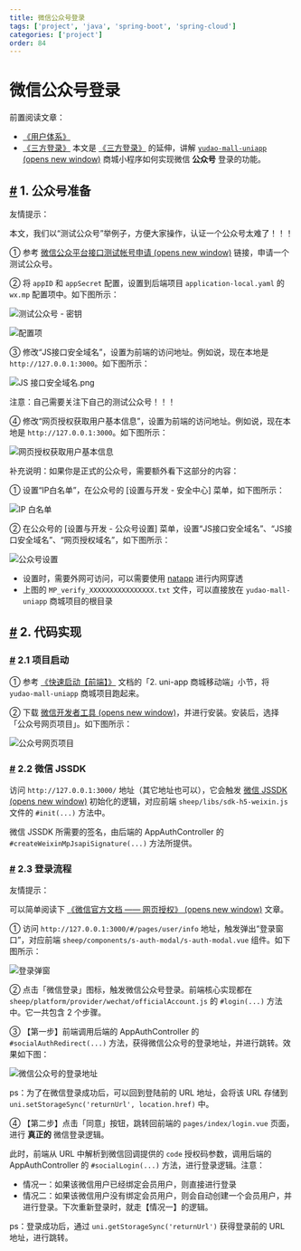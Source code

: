 ```yaml
---
title: 微信公众号登录
tags: ['project', 'java', 'spring-boot', 'spring-cloud']
categories: ['project']
order: 84
---
```

# 微信公众号登录

前置阅读文章：

 * [《用户体系》](/user-center/)
* [《三方登录》](/social-user/)
 本文是 [《三方登录》](/social-user/) 的延伸，讲解 [`yudao-mall-uniapp`  (opens new window)](https://github.com/yudaocode/yudao-mall-uniapp) 商城小程序如何实现微信 **公众号** 登录的功能。

 ## [#](#_1-公众号准备) 1. 公众号准备

 友情提示：

 本文，我们以“测试公众号”举例子，方便大家操作，认证一个公众号太难了！！！

 ① 参考 [微信公众平台接口测试帐号申请  (opens new window)](https://mp.weixin.qq.com/debug/cgi-bin/sandbox?t=sandbox/login) 链接，申请一个测试公众号。

 ② 将 `appID` 和 `appSecret` 配置，设置到后端项目 `application-local.yaml` 的 `wx.mp` 配置项中。如下图所示：

 ![测试公众号 - 密钥](https://cloud.iocoder.cn/img/%E4%BC%9A%E5%91%98%E6%89%8B%E5%86%8C/%E5%85%AC%E4%BC%97%E5%8F%B7%E7%99%BB%E5%BD%95/%E6%B5%8B%E8%AF%95%E5%85%AC%E4%BC%97%E5%8F%B7-%E5%AF%86%E9%92%A5.png)

 ![ 配置项](https://cloud.iocoder.cn/img/%E4%BC%9A%E5%91%98%E6%89%8B%E5%86%8C/%E5%85%AC%E4%BC%97%E5%8F%B7%E7%99%BB%E5%BD%95/%E5%90%8E%E7%AB%AF%E9%85%8D%E7%BD%AE%E9%A1%B9.png)

 ③ 修改“JS接口安全域名”，设置为前端的访问地址。例如说，现在本地是 `http://127.0.0.1:3000`。如下图所示：

 ![JS 接口安全域名.png](https://cloud.iocoder.cn/img/%E4%BC%9A%E5%91%98%E6%89%8B%E5%86%8C/%E5%85%AC%E4%BC%97%E5%8F%B7%E7%99%BB%E5%BD%95/JS%E6%8E%A5%E5%8F%A3%E5%AE%89%E5%85%A8%E5%9F%9F%E5%90%8D.png)

 注意：自己需要关注下自己的测试公众号！！！

 ④ 修改“网页授权获取用户基本信息”，设置为前端的访问地址。例如说，现在本地是 `http://127.0.0.1:3000`。如下图所示：

 ![网页授权获取用户基本信息](https://cloud.iocoder.cn/img/%E4%BC%9A%E5%91%98%E6%89%8B%E5%86%8C/%E5%85%AC%E4%BC%97%E5%8F%B7%E7%99%BB%E5%BD%95/%E7%BD%91%E9%A1%B5%E6%8E%88%E6%9D%83%E8%8E%B7%E5%8F%96%E7%94%A8%E6%88%B7%E5%9F%BA%E6%9C%AC%E4%BF%A1%E6%81%AF.png)

 补充说明：如果你是正式的公众号，需要额外看下这部分的内容：

 ① 设置“IP白名单”，在公众号的 [设置与开发 - 安全中心] 菜单，如下图所示：

 ![IP 白名单](https://cloud.iocoder.cn/img/%E4%BC%9A%E5%91%98%E6%89%8B%E5%86%8C/%E5%85%AC%E4%BC%97%E5%8F%B7%E7%99%BB%E5%BD%95/IP%E7%99%BD%E5%90%8D%E5%8D%95.png)

 ② 在公众号的 [设置与开发 - 公众号设置] 菜单，设置“JS接口安全域名”、“JS接口安全域名”、“网页授权域名”，如下图所示：

 ![公众号设置](https://cloud.iocoder.cn/img/%E4%BC%9A%E5%91%98%E6%89%8B%E5%86%8C/%E5%85%AC%E4%BC%97%E5%8F%B7%E7%99%BB%E5%BD%95/%E5%85%AC%E4%BC%97%E5%8F%B7%E8%AE%BE%E7%BD%AE.png)

 * 设置时，需要外网可访问，可以需要使用 [natapp](/natapp/) 进行内网穿透
* 上图的 `MP_verify_XXXXXXXXXXXXXXXX.txt` 文件，可以直接放在 `yudao-mall-uniapp` 商城项目的根目录
 ## [#](#_2-代码实现) 2. 代码实现

 ### [#](#_2-1-项目启动) 2.1 项目启动

 ① 参考 [《快速启动【前端】》](/quick-start-front/) 文档的「2. uni-app 商城移动端」小节，将 `yudao-mall-uniapp` 商城项目跑起来。

 ② 下载 [微信开发者工具  (opens new window)](https://developers.weixin.qq.com/miniprogram/dev/devtools/download.html)，并进行安装。安装后，选择「公众号网页项目」。如下图所示：

 ![公众号网页项目](https://cloud.iocoder.cn/img/%E4%BC%9A%E5%91%98%E6%89%8B%E5%86%8C/%E5%85%AC%E4%BC%97%E5%8F%B7%E7%99%BB%E5%BD%95/%E5%85%AC%E4%BC%97%E5%8F%B7%E7%BD%91%E9%A1%B5%E9%A1%B9%E7%9B%AE.png)

 ### [#](#_2-2-微信-jssdk) 2.2 微信 JSSDK

 访问 `http://127.0.0.1:3000/` 地址（其它地址也可以），它会触发 [微信 JSSDK  (opens new window)](https://developers.weixin.qq.com/doc/offiaccount/OA_Web_Apps/JS-SDK.html) 初始化的逻辑，对应前端 `sheep/libs/sdk-h5-weixin.js` 文件的 `#init(...)` 方法中。

 微信 JSSDK 所需要的签名，由后端的 AppAuthController 的 `#createWeixinMpJsapiSignature(...)` 方法所提供。

 ### [#](#_2-3-登录流程) 2.3 登录流程

 友情提示：

 可以简单阅读下 [《微信官方文档 —— 网页授权》  (opens new window)](https://developers.weixin.qq.com/doc/offiaccount/OA_Web_Apps/Wechat_webpage_authorization.html) 文章。

 ① 访问 `http://127.0.0.1:3000/#/pages/user/info` 地址，触发弹出“登录窗口”，对应前端 `sheep/components/s-auth-modal/s-auth-modal.vue` 组件。如下图所示：

 ![登录弹窗](https://cloud.iocoder.cn/img/%E4%BC%9A%E5%91%98%E6%89%8B%E5%86%8C/%E5%85%AC%E4%BC%97%E5%8F%B7%E7%99%BB%E5%BD%95/%E7%99%BB%E5%BD%95%E5%BC%B9%E7%AA%97.png)

 ② 点击「微信登录」图标，触发微信公众号登录。前端核心实现都在 `sheep/platform/provider/wechat/officialAccount.js` 的 `#login(...)` 方法中。它一共包含 2 个步骤。

 ③ 【第一步】前端调用后端的 AppAuthController 的 `#socialAuthRedirect(...)` 方法，获得微信公众号的登录地址，并进行跳转。效果如下图：

 ![微信公众号的登录地址](https://cloud.iocoder.cn/img/%E4%BC%9A%E5%91%98%E6%89%8B%E5%86%8C/%E5%85%AC%E4%BC%97%E5%8F%B7%E7%99%BB%E5%BD%95/%E5%BE%AE%E4%BF%A1%E5%85%AC%E4%BC%97%E5%8F%B7%E7%9A%84%E7%99%BB%E5%BD%95%E5%9C%B0%E5%9D%80.png)

 ps：为了在微信登录成功后，可以回到登陆前的 URL 地址，会将该 URL 存储到 `uni.setStorageSync('returnUrl', location.href)` 中。

 ④ 【第二步】点击「同意」按钮，跳转回前端的 `pages/index/login.vue` 页面，进行 **真正的** 微信登录逻辑。

 此时，前端从 URL 中解析到微信回调提供的 `code` 授权码参数，调用后端的 AppAuthController 的 `#socialLogin(...)` 方法，进行登录逻辑。注意：

 * 情况一：如果该微信用户已经绑定会员用户，则直接进行登录
* 情况二：如果该微信用户没有绑定会员用户，则会自动创建一个会员用户，并进行登录。下次重新登录时，就走【情况一】的逻辑。

 ps：登录成功后，通过 `uni.getStorageSync('returnUrl')` 获得登录前的 URL 地址，进行跳转。

